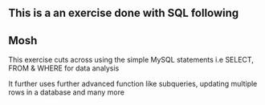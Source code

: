 ## This is a an exercise done with SQL following 
## Mosh

This exercise cuts across using the simple MySQL statements i.e SELECT, FROM & WHERE for data analysis

It further uses further advanced function like subqueries, updating multiple rows in a database and many more